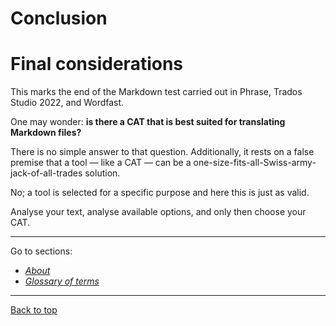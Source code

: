 Conclusion
===

# Final considerations

This marks the end of the Markdown test carried out in Phrase, Trados Studio 2022, and Wordfast.

One may wonder: **is there a CAT that is best suited for translating Markdown files?**

There is no simple answer to that question. Additionally, it rests on a false premise that a tool — like a CAT — can be a one-size-fits-all-Swiss-army-jack-of-all-trades solution.

No; a tool is selected for a specific purpose and here this is just as valid.

Analyse your text, analyse available options, and only then choose your CAT.

---

Go to sections:
- [*About*](about.md)
- [*Glossary of terms*](glossary.md)
 ---

[Back to top](#final-considerations)